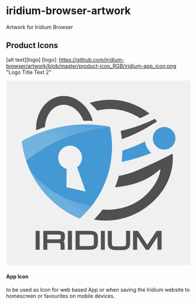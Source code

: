 # iridium-browser-artwork
Artwork for Iridium Browser

## Product Icons #
[alt text][logo]
[logo]: https://github.com/iridium-browser/artwork/blob/master/product-icon_RGB/iridium-app_icon.png "Logo Title Text 2"

![App Icon](https://github.com/iridium-browser/artwork/blob/master/product-icon_RGB/iridium-app_icon.png "App Icon")
#### App Icon #
to be used as Icon for web based App or when saving the Iridium website to homescreen or favourites on mobile devices.
